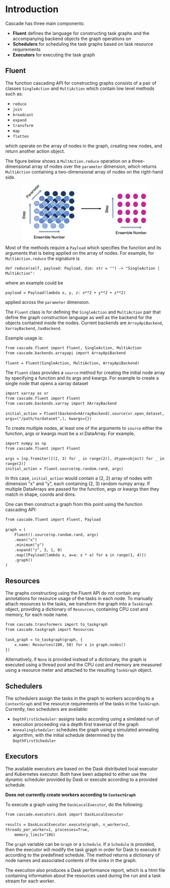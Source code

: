 Introduction
============

Cascade has three main components:
- **Fluent** defines the language for constructing task graphs and the accompanying backend objects the graph operations on
- **Schedulers** for scheduling the task graphs based on task resource requirements
- **Executors** for executing the task graph 

Fluent
------

The function cascading API for constructing graphs consists of a pair of classes ``SingleAction`` and ``MultiAction``
which contain low level methods such as:
- ``reduce``
- ``join`` 
- ``broadcast``
- ``expand``
- ``transform``
- ``map``
- ``flatten``

which operate on the array of nodes in the graph, creating new nodes, and return another action object. 

The figure below shows a ``MultAction.reduce`` operation on a three-dimensional array of nodes over the `parameter`
dimension, which returns ``MultiAction`` containing a two-dimensional array of nodes on the right-hand side.
<center>
<img src="reduce.png" width="400"/>
</center>

Most of the methods require a ``Payload`` which specifies the function and its arguments that is being applied on the array of nodes. For example, for ``MultiAction.reduce`` the signature is 
```
def reduce(self, payload: Payload, dim: str = "") -> "SingleAction | MultiAction":
```
where an example could be 
```
payload = Payload(lambda x, y, z: x**2 + y**2 + z**2)
```
applied across the `parameter` dimension.

The `Fluent` class is for defining the `SingleAction` and `MultiAction` pair that define the graph construction language as well as the backend for the objects contained inside the nodes. Current backends are ``ArrayApiBackend``, ``XarrayBackend``, ``JaxBackend``. 

Example usage is:
```
from cascade.fluent import Fluent, SingleAction, MultiAction
from cascade.backends.arrayapi import ArrayApiBackend

fluent = Fluent(SingleAction, MultiAction, ArrayApiBackend)
```

The ``Fluent`` class provides a ``source`` method for creating the initial node array by specifying a function and its args and kwargs. For example to create a single node that opens a xarray dataset
```
import xarray as xr 
from cascade.fluent import Fluent
from cascade.backends.xarray import XArrayBackend

initial_action = Fluent(backend=XArrayBackend).source(xr.open_dataset, args=("/path/to/dataset",), kwargs={})
```
To create multiple nodes, at least one of the arguments to `source` either the function, args or kwargs must be a xr.DataArray. For example, 
```
import numpy as np 
from cascade.fluent import Fluent

args = [np.fromiter([(2, 3) for _ in range(2)], dtype=object) for _ in range(2)]
initial_action = fluent.source(np.random.rand, args)
```
In this case, `initial_action` would contain a (2, 2) array of nodes with dimension "x" and "y", each containing (2, 3) random numpy array. If multiple DataArrays are passed for the function, args or kwargs then they match in shape, coords and dims.

One can then construct a graph from this point using the function cascading API:
```
from cascade.fluent import Fluent, Payload

graph = (
    Fluent().source(np.random.rand, args)
    .mean("x")
    .minimum("y")
    .expand("z", 3, 1, 0)
    .map([Payload(lambda x, a=a: x * a) for a in range(1, 4)])
    .graph()
)
```

Resources 
---------

The graphs constructing using the Fluent API do not contain any annotations for resource usage of the tasks in each node. To manually attach resources to the tasks, we transform the graph into a ``TaskGraph`` object, providing a dictionary of `Resources`, containing CPU cost and memory, for each node name. 
```
from cascade.transformers import to_taskgraph
from cascade.taskgraph import Resources

task_graph = to_taskgraph(graph, {
    x.name: Resources(100, 50) for x in graph.nodes()
})
```
Alternatively, if ``None`` is provided instead of a dictionary, the graph is executed using
a thread pool and the CPU cost and memory are measured using a resource meter and attached to the resulting ``TaskGraph`` object. 


Schedulers
----------

The schedulers assign the tasks in the graph to workers according to a ``ContextGraph`` and the resource requirements of the tasks in the ``TaskGraph``. Currently, two schedulers are available:
- ``DepthFirstScheduler``: assigns tasks according using a similated run of execution proceeding via a depth
first traversal of the graph
- ``AnnealingScheduler``: schedules the graph using a simulated annealing algorithm, with the initial 
schedule determined by the ``DepthFirstScheduler``


Executors
---------

The available executors are based on the Dask distributed local executor and Kubernetes executor. Both have been adapted to either use the dynamic scheduler provided by Dask or execute according to a provided schedule. 

**Does not currently create workers according to ``ContextGraph``** 

To execute a graph using the ``DaskLocalExecutor``, do the following:
```
from cascade.executors.dask import DaskLocalExecutor

results = DaskLocalExecutor.execute(graph, n_workers=2, threads_per_worker=1, processes=True,
    memory_limit="10G)
```
The ``graph`` variable can be ``Graph`` or a ``Schedule``. If a ``Schedule`` is provided, then the 
executor will modify the task graph in order for Dask to execute it according to the predefined 
schedule. The method returns a dictionary of node names and associated contents of the sinks in the 
graph.

The execution also produces a Dask performance report, which is a html file containing information about the resources used during the run and a task stream for each worker. 

